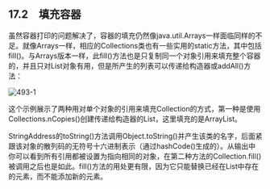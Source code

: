 ## 17.2　填充容器

虽然容器打印的问题解决了，容器的填充仍然像java.util.Arrays一样面临同样的不足。就像Arrays一样，相应的Collections类也有一些实用的static方法，其中包括fill()。与Arrays版本一样，此fill()方法也是只复制同一个对象引用来填充整个容器的，并且只对List对象有用，但是所产生的列表可以传递给构造器或addAll()方法：

![493-1](../Images/image03375.jpeg)

这个示例展示了两种用对单个对象的引用来填充Collection的方式，第一种是使用Collections.nCopies()创建传递给构造器的List，这里填充的是ArrayList。

StringAddress的toString()方法调用Object.toString()并产生该类的名字，后面紧跟该对象的散列码的无符号十六进制表示（通过hashCode()生成的）。从输出中你可以看到所有引用都被设置为指向相同的对象，在第二种方法的Collection.fill()被调用之后也是如此。fill()方法的用处更有限，因为它只能替换已经在List中存在的元素，而不能添加新的元素。